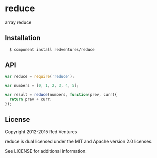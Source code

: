 
# reduce

  array reduce

## Installation

```sh
  $ component install redventures/reduce
```

## API

```js
var reduce = require('reduce');

var numbers = [0, 1, 2, 3, 4, 5];

var result = reduce(numbers, function(prev, curr){
  return prev + curr;
});
```
   
## License
Copyright 2012-2015 Red Ventures

reduce is dual licensed under the MIT and Apache version 2.0 licenses.  

See LICENSE for additional information.


